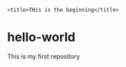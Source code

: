 <!DOCTYPEhtml>

<html>
  <head>
    
    <title>THis is the beginning</title>
 
 </head>
  
  <body>
  
  </body>
  
</html>

# hello-world
This is my first repository
